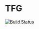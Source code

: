 # TFG

[![Build Status](https://travis-ci.com/hmiacatracha/TFG.svg?token=9HkAeJE9p5Tzyz4kH65E&branch=master)](https://travis-ci.com/hmiacatracha/TFG)




